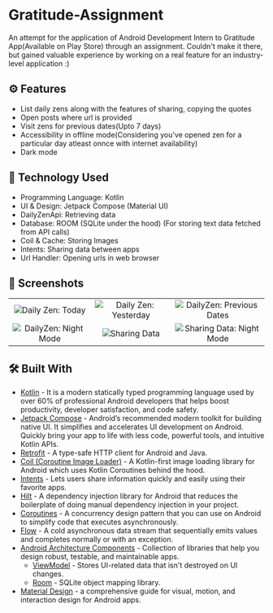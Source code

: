 # Gratitude-Assignment
An attempt for the application of Android Development Intern to Gratitude App(Available on Play Store) through an assignment. Couldn't make it there, but gained valuable experience by working on a real feature for an industry-level application :)

## ⚙️ Features
* List daily zens along with the features of sharing, copying the quotes
* Open posts where url is provided
* Visit zens for previous dates(Upto 7 days)
* Accessibility in offline mode(Considering you've opened zen for a particular day atleast onnce with internet availability)
* Dark mode

## 🚀 Technology Used

* Programming Language: Kotlin
* UI & Design: Jetpack Compose (Material UI)
* DailyZenApi: Retrieving data
* Database: ROOM (SQLite under the hood) (For storing text data fetched from API calls)
* Coil & Cache: Storing Images
* Intents: Sharing data between apps
* Url Handler: Opening urls in web browser


## 📸 Screenshots

||||
|:----------------------------------------:|:-----------------------------------------:|:-----------------------------------------:|
| ![Daily Zen: Today](https://i.imgur.com/KLoCWlc.png) | ![Daily Zen: Yesterday](https://i.imgur.com/exOPigD.png) | ![DailyZen: Previous Dates](https://i.imgur.com/14LdcjR.png) |
| ![DailyZen: Night Mode](https://i.imgur.com/K2F6513.png) | ![Sharing Data](https://i.imgur.com/Lis84nd.png) | ![Sharing Data: Night Mode](https://i.imgur.com/RBTS4IU.png) |

## 🛠 Built With 

- [Kotlin](https://developer.android.com/kotlin) - It is a modern statically typed programming language used by over 60% of professional Android developers that helps boost productivity, developer satisfaction, and code safety.
- [Jetpack Compose](https://developer.android.com/jetpack/compose) - Android’s recommended modern toolkit for building native UI. It simplifies and accelerates UI development on Android. Quickly bring your app to life with less code, powerful tools, and intuitive Kotlin APIs.
- [Retrofit](https://square.github.io/retrofit/) - A type-safe HTTP client for Android and Java.
- [Coil (Coroutine Image Loader)](https://coil-kt.github.io/coil/compose/) - A Kotlin-first image loading library for Android which uses Kotlin Coroutines behind the hood.
- [Intents](https://developer.android.com/training/sharing/send) - Lets users share information quickly and easily using their favorite apps.
- [Hilt](https://developer.android.com/training/dependency-injection/hilt-android) - A dependency injection library for Android that reduces the boilerplate of doing manual dependency injection in your project.
- [Coroutines](https://developer.android.com/kotlin/coroutines) - A concurrency design pattern that you can use on Android to simplify code that executes asynchronously.
- [Flow](https://kotlin.github.io/kotlinx.coroutines/kotlinx-coroutines-core/kotlinx.coroutines.flow/-flow/) - A cold asynchronous data stream that sequentially emits values and completes normally or with an exception.
- [Android Architecture Components](https://developer.android.com/topic/libraries/architecture) - Collection of libraries that help you design robust, testable, and maintainable apps.
  - [ViewModel](https://developer.android.com/topic/libraries/architecture/viewmodel) - Stores UI-related data that isn't destroyed on UI changes.
  - [Room](https://developer.android.com/topic/libraries/architecture/room) - SQLite object mapping library.
- [Material Design](https://developer.android.com/develop/ui/views/theming/look-and-feel) - a comprehensive guide for visual, motion, and interaction design for Android apps.
